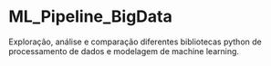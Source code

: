 # ML_Pipeline_BigData
Exploração, análise e comparação diferentes bibliotecas python de processamento de dados e modelagem de machine learning.
